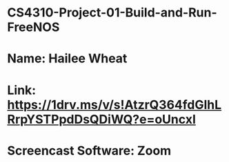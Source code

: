 # CS4310-Project-01-Build-and-Run-FreeNOS

# Name: Hailee Wheat
# Link: https://1drv.ms/v/s!AtzrQ364fdGlhLRrpYSTPpdDsQDiWQ?e=oUncxI
# Screencast Software: Zoom
